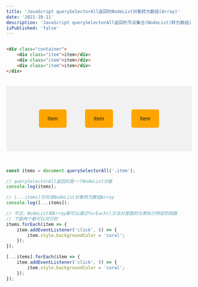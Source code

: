 ```yaml
---
title: 'JavaScript querySelectorAll返回的NodeList对象转为数组(Array)'
date: '2021-10-11'
description: 'JavaScript querySelectorAll返回的节点集合(NodeList)转为数组(Array)，然后通过foreach()方法对数组的每个元素执行一次给定的函数'
isPublished: 'false'
---
```


```html

<div class="container">
    <div class="item">item</div>
    <div class="item">item</div>
    <div class="item">item</div>
</div>

```

<div class="container">
    <div class="item">item</div>
    <div class="item">item</div>
    <div class="item">item</div>
</div>

<style>
    .container {
        display: flex;
        justify-content: space-around;
        align-items: center;
        background-color: #f1f1f1;
        margin-block: 2rem;
        padding: 4rem;
        border-radius: 5px;
        box-sizing: border-box;
    }
    .item {
        width: 20%;
        min-height: 50px;
        background-color: orange;
        display: flex;
        align-items: center;
        justify-content: center;
        border-radius: 5px;
    }
</style>

```javascript

const items = document.querySelectorAll('.item');

// querySelectorAll返回的是一个NodeList对象
console.log(items);

// [...items]可将该NodeList对象转为数组Array
console.log([...items]);

// 不过，NodeList和Array都可以通过forEach()方法对里面的元素执行特定的函数
// 下面两个都可以可行的
items.forEach(item => {
    item.addEventListener('click', () => {
        item.style.backgroundColor = 'coral';
    });
});

[...items].forEach(item => {
    item.addEventListener('click', () => {
        item.style.backgroundColor = 'coral';
    });
});

```

<script>

    const items = document.querySelectorAll('.item');

    console.log(items);
    console.log([...items]);

    items.forEach(item => {
        item.addEventListener('click', () => {
            item.style.backgroundColor = 'coral';
        })
    })
</script>
